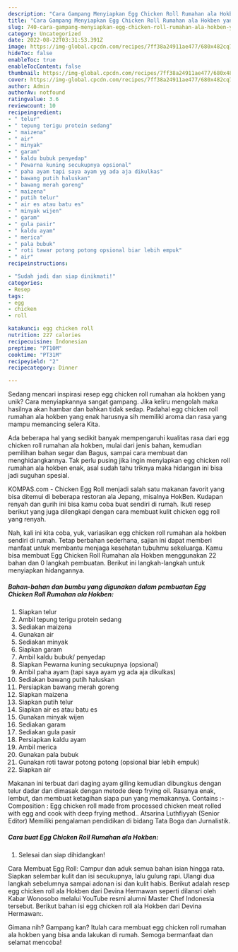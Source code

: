 ```yaml
---
description: "Cara Gampang Menyiapkan Egg Chicken Roll Rumahan ala Hokben yang Enak"
title: "Cara Gampang Menyiapkan Egg Chicken Roll Rumahan ala Hokben yang Enak"
slug: 740-cara-gampang-menyiapkan-egg-chicken-roll-rumahan-ala-hokben-yang-enak
category: Uncategorized
date: 2022-08-22T03:31:53.391Z
image: https://img-global.cpcdn.com/recipes/7ff38a24911ae477/680x482cq70/egg-chicken-roll-rumahan-ala-hokben-foto-resep-utama.jpg
hideToc: false
enableToc: true
enableTocContent: false
thumbnail: https://img-global.cpcdn.com/recipes/7ff38a24911ae477/680x482cq70/egg-chicken-roll-rumahan-ala-hokben-foto-resep-utama.jpg
cover: https://img-global.cpcdn.com/recipes/7ff38a24911ae477/680x482cq70/egg-chicken-roll-rumahan-ala-hokben-foto-resep-utama.jpg
author: Admin
authorAv: notfound
ratingvalue: 3.6
reviewcount: 10
recipeingredient:
- " telur"
- " tepung terigu protein sedang"
- " maizena"
- " air"
- " minyak"
- " garam"
- " kaldu bubuk penyedap"
- " Pewarna kuning secukupnya opsional"
- " paha ayam tapi saya ayam yg ada aja dikulkas"
- " bawang putih haluskan"
- " bawang merah goreng"
- " maizena"
- " putih telur"
- " air es atau batu es"
- " minyak wijen"
- " garam"
- " gula pasir"
- " kaldu ayam"
- " merica"
- " pala bubuk"
- " roti tawar potong potong opsional biar lebih empuk"
- " air"
recipeinstructions:

- "Sudah jadi dan siap dinikmati!"
categories:
- Resep
tags:
- egg
- chicken
- roll

katakunci: egg chicken roll 
nutrition: 227 calories
recipecuisine: Indonesian
preptime: "PT10M"
cooktime: "PT31M"
recipeyield: "2"
recipecategory: Dinner

---
```





Sedang mencari inspirasi resep egg chicken roll rumahan ala hokben yang unik? Cara menyiapkannya sangat gampang. Jika keliru mengolah maka hasilnya akan hambar dan bahkan tidak sedap. Padahal egg chicken roll rumahan ala hokben yang enak harusnya sih memiliki aroma dan rasa yang mampu memancing selera Kita.





Ada beberapa hal yang sedikit banyak mempengaruhi kualitas rasa dari egg chicken roll rumahan ala hokben, mulai dari jenis bahan, kemudian pemilihan bahan segar dan Bagus, sampai cara membuat dan menghidangkannya. Tak perlu pusing jika ingin menyiapkan egg chicken roll rumahan ala hokben enak,      asal sudah tahu triknya maka hidangan ini bisa jadi suguhan spesial.














KOMPAS.com - Chicken Egg Roll menjadi salah satu makanan favorit yang bisa ditemui di beberapa restoran ala Jepang, misalnya HokBen. Kudapan renyah dan gurih ini bisa kamu coba buat sendiri di rumah. Ikuti resep berikut yang juga dilengkapi dengan cara membuat kulit chicken egg roll yang renyah.






Nah, kali ini kita coba, yuk, variasikan egg chicken roll rumahan ala hokben sendiri di rumah. Tetap berbahan sederhana, sajian ini dapat memberi manfaat untuk membantu menjaga kesehatan tubuhmu sekeluarga. Kamu bisa membuat Egg Chicken Roll Rumahan ala Hokben menggunakan 22 bahan dan 0 langkah pembuatan. Berikut ini langkah-langkah untuk menyiapkan hidangannya.

<!--inarticleads1-->

##### Bahan-bahan dan bumbu yang digunakan dalam pembuatan Egg Chicken Roll Rumahan ala Hokben:

1. Siapkan  telur
1. Ambil  tepung terigu protein sedang
1. Sediakan  maizena
1. Gunakan  air
1. Sediakan  minyak
1. Siapkan  garam
1. Ambil  kaldu bubuk/ penyedap
1. Siapkan  Pewarna kuning secukupnya (opsional)
1. Ambil  paha ayam (tapi saya ayam yg ada aja dikulkas)
1. Sediakan  bawang putih haluskan
1. Persiapkan  bawang merah goreng
1. Siapkan  maizena
1. Siapkan  putih telur
1. Siapkan  air es atau batu es
1. Gunakan  minyak wijen
1. Sediakan  garam
1. Sediakan  gula pasir
1. Persiapkan  kaldu ayam
1. Ambil  merica
1. Gunakan  pala bubuk
1. Gunakan  roti tawar potong potong (opsional biar lebih empuk)
1. Siapkan  air


Makanan ini terbuat dari daging ayam giling kemudian dibungkus dengan telur dadar dan dimasak dengan metode deep frying oil. Rasanya enak, lembut, dan membuat ketagihan siapa pun yang memakannya. Contains :-Composition : Egg chicken roll made from processed chicken meat rolled with egg and cook with deep frying method.. Atsarina Luthfiyyah (Senior Editor) Memiliki pengalaman pendidikan di bidang Tata Boga dan Jurnalistik. 

<!--inarticleads2-->

##### Cara buat Egg Chicken Roll Rumahan ala Hokben:


1. Selesai dan siap dihidangkan!

Cara Membuat Egg Roll: Campur dan aduk semua bahan isian hingga rata. Siapkan selembar kulit dan isi secukupnya, lalu gulung rapi. Ulangi dua langkah sebelumnya sampai adonan isi dan kulit habis. Berikut adalah resep egg chicken roll ala Hokben dari Devina Hermawan seperti dilansri oleh Kabar Wonosobo melalui YouTube resmi alumni Master Chef Indonesia tersebut. Berikut bahan isi egg chicken roll ala Hokben dari Devina Hermawan:. 

Gimana nih? Gampang kan? Itulah cara membuat egg chicken roll rumahan ala hokben yang bisa anda lakukan di rumah. Semoga bermanfaat dan selamat mencoba!
